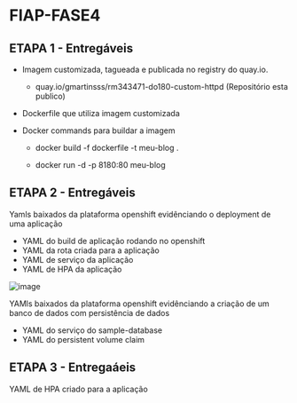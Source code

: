 # FIAP-FASE4

## ETAPA 1 - Entregáveis

- Imagem customizada, tagueada e publicada no registry do quay.io. 

    - quay.io/gmartinsss/rm343471-do180-custom-httpd (Repositório esta publico)

- Dockerfile que utiliza imagem customizada

- Docker commands para buildar a imagem

    - docker build -f dockerfile -t meu-blog .
    
    - docker run -d -p 8180:80 meu-blog

## ETAPA 2 - Entregáveis

Yamls baixados da plataforma openshift evidênciando o deployment de uma aplicação

- YAML do build de aplicação rodando no openshift
- YAML da rota criada para a aplicação
- YAML de serviço da aplicação
- YAML de HPA da aplicação

![image](https://user-images.githubusercontent.com/13898332/179131965-f7b29651-6756-4d8b-bb41-1648cf3c92d5.png)

YAMls baixados da plataforma openshift evidênciando a criação de um banco de dados com persistência de dados

- YAML do serviço do sample-database
- YAML do persistent volume claim

## ETAPA 3 - Entregaáeis

YAML de HPA criado para a aplicação


